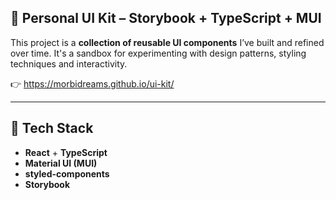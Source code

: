 ## 📁 Personal UI Kit – Storybook + TypeScript + MUI

This project is a **collection of reusable UI components** I’ve built and refined over time. It's a sandbox for experimenting with design patterns, styling techniques and interactivity.

👉 https://morbidreams.github.io/ui-kit/

---

## 🔧 Tech Stack

- **React** + **TypeScript**
- **Material UI (MUI)**
- **styled-components**
- **Storybook**
